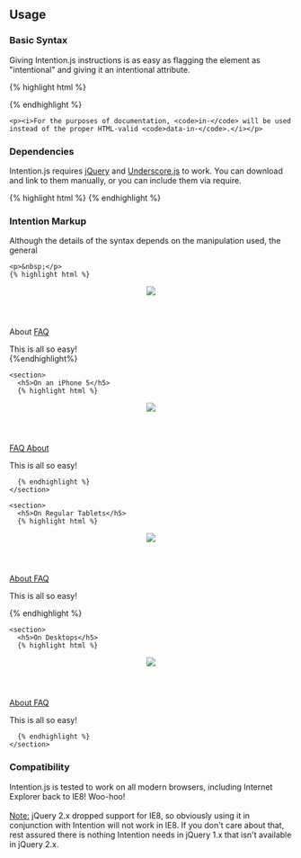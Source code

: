 <article class="equalize" data-pattern="2">
  <h2>Usage</h2>
  <section>
      <h3>Basic Syntax</h3>
    <p>Giving Intention.js instructions is as easy as flagging the element as "intentional" and giving it an intentional attribute.</p>

   {% highlight html %}
<div intent in-width:></div>

<img intent in-landscape-src="wide.png" />

<nav intent in-touch-prepend="#content" />
   {% endhighlight %}

    <p><i>For the purposes of documentation, <code>in-</code> will be used instead of the proper HTML-valid <code>data-in-</code>.</i></p>
  </section>
  <section>
    <h3>Dependencies</h3>
    <p>Intention.js requires <a href="http://jquery.com/">jQuery</a> and <a href="http://underscore.js" target="_blank">Underscore.js</a> to work. You can download and link to them manually, or you can include them via require.</p>
    {% highlight html %}
<script
   data-main="assets/js/context"
   src="assets/js/require/require.js">
</script>
   {% endhighlight %}
  </section>
  <section>
    <h3>Intention Markup</h3>
    <p>Although the details of the syntax depends on the manipulation used, the general 
    
    <p>&nbsp;</p>
    {% highlight html %}
<header>
   <img src="logo.png" intent
      in-highres-src="retina.png" />
</header>

<nav intent
   in-mobile-prepend="#content"
   in-tablet-prepend="#content"
   in-standard-after="header"
   in-touch-class="swipeDrawer">

   <a id="about" intent
      in-mobile-href="about.html"
      in-tablet-href="about.html"
      in-standard-href="#about">About</a>
   <a id="projects" href="/faq"
      intent
      in-mobile-before="#about">FAQ</a>

</nav>

<div id="content" intent
   in-width: in-orientation:>
   This is all so easy!
</div>
    {%endhighlight%}
  </section>

  <div id="typesOfManip" class="thirds clearFix" intent in-width: in-container: in-touch-class="swipe">

    <section>
      <h5>On an iPhone 5</h5>
      {% highlight html %}
<header>
   <img src="retina.png" />
</header>

<div id="content"
   class="mobile portrait">

   <nav class="swipeDrawer">
      <a href="/faq">
         FAQ
      </a>
      <a href="about.html">
         About
      </a>
   </nav>

   This is all so easy!

</div>

      {% endhighlight %}
    </section>

    <section>
      <h5>On Regular Tablets</h5>
      {% highlight html %}
<header>
   <img src="logo.png" />
</header>

<div id="content"
   class="tablet portrait">

   <nav
      class="swipeDrawer">
      <a href="about.html">
         About
      </a>
      <a href="/faq">
         FAQ
      </a>
   </nav>

   This is all so easy!

</div>
      {% endhighlight %}
    </section>

    <section>
      <h5>On Desktops</h5>
      {% highlight html %}
<header>
   <img src="logo.png" />
</header>

<nav>
   <a href="about.html">
      About
   </a>
   <a href="/faq">
      FAQ
   </a>
</nav>

<div id="content"
   class="standard">

   This is all so easy!

</div>

      {% endhighlight %}
    </section>
  </div>
  <article>
    <h3>Compatibility</h3>
    <section>
       <p>Intention.js is tested to work on all modern browsers, including Internet Explorer back to IE8! Woo-hoo!
       <br/>
       <br/><u>Note:</u> jQuery 2.x dropped support for IE8, so obviously using it in conjunction with Intention will not work in IE8. If you don't care about that, rest assured there is nothing Intention needs in jQuery 1.x that isn't available in jQuery 2.x. </p>
    </section>
  </article>
</article>
